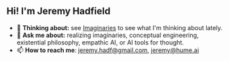 ## Hi! I'm Jeremy Hadfield
- 🌱 **Thinking about:** see [Imaginaries](https://imaginaries.substack.com/) to see what I'm thinking about lately.
- 💬 **Ask me about:** realizing imaginaries, conceptual engineering, existential philosophy, empathic AI, or AI tools for thought. 
- 📫 **How to reach me**: jeremy.hadf@gmail.com, jeremy@hume.ai
